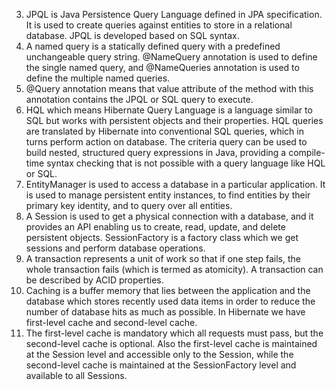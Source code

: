 3. JPQL is Java Persistence Query Language defined in JPA specification. It is used to create queries against entities to store in a relational database. JPQL is developed based on SQL syntax.
4. A named query is a statically defined query with a predefined unchangeable query string. @NameQuery annotation is used to define the single named query, and @NameQueries annotation is used to define the multiple named queries.
5. @Query annotation means that value attribute of the method with this annotation contains the JPQL or SQL query to execute.
6. HQL which means Hibernate Query Language is a language similar to SQL but works with persistent objects and their properties. HQL queries are translated by Hibernate into conventional SQL queries, which in turns perform action on database. The criteria query can be used to build nested, structured query expressions in Java, providing a compile-time syntax checking that is not possible with a query language like HQL or SQL.
7. EntityManager is used to access a database in a particular application. It is used to manage persistent entity instances, to find entities by their primary key identity, and to query over all entities.
8. A Session is used to get a physical connection with a database, and it provides an API enabling us to create, read, update, and delete persistent objects. SessionFactory is a factory class which we get sessions and perform database operations.
9. A transaction represents a unit of work so that if one step fails, the whole transaction fails (which is termed as atomicity). A transaction can be described by ACID properties.
10. Caching is a buffer memory that lies between the application and the database which stores recently used data items in order to reduce the number of database hits as much as possible. In Hibernate we have first-level cache and second-level cache.
11. The first-level cache is mandatory which all requests must pass, but the second-level cache is optional. Also the first-level cache is maintained at the Session level and accessible only to the Session, while the second-level cache is maintained at the SessionFactory level and available to all Sessions.